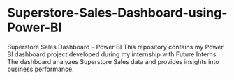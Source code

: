# Superstore-Sales-Dashboard-using-Power-BI
Superstore Sales Dashboard – Power BI  This repository contains my Power BI dashboard project developed during my internship with Future Interns. The dashboard analyzes Superstore Sales data and provides insights into business performance.
